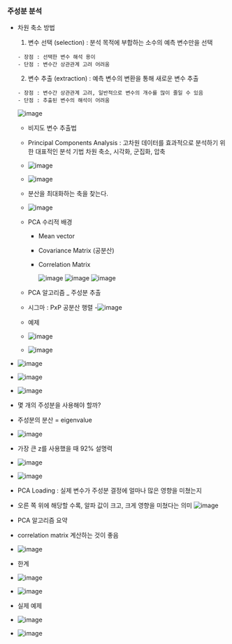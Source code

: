 ### 주성분 분석

  - 차원 축소 방법
      1) 변수 선택 (selection) : 분석 목적에 부합하는 소수의 예측 변수만을 선택
     
        - 장점 : 선택한 변수 해석 용이
        - 단점 : 변수간 상관관계 고려 어려움 
      2) 변수 추출 (extraction) : 예측 변수의 변환을 통해 새로운 변수 추출
      
        - 장점 : 변수간 상관관계 고려, 일반적으로 변수의 개수를 많이 줄일 수 있음
        - 단점 : 추출된 변수의 해석이 어려움


      ![image](https://user-images.githubusercontent.com/79842387/113567323-63701180-9649-11eb-92ff-70b94051856c.png)


    - 비지도 변수 추출법
    - Principal Components Analysis
      : 고차원 데이터를 효과적으로 분석하기 위한 대표적인 분석 기법
        차원 축소, 시각화, 군집화, 압축
        
    - ![image](https://user-images.githubusercontent.com/79842387/113567475-a7631680-9649-11eb-9fc9-31bfec72153a.png)
    - ![image](https://user-images.githubusercontent.com/79842387/113567695-0a54ad80-964a-11eb-8733-2cc48cbb8b79.png)

    - 분산을 최대화하는 축을 찾는다.
    - ![image](https://user-images.githubusercontent.com/79842387/113567812-4556e100-964a-11eb-89b1-20527632f221.png)

    - PCA 수리적 배경
      - Mean vector
      - Covariance Matrix (공분산)
      - Correlation Matrix

        ![image](https://user-images.githubusercontent.com/79842387/113568020-b0081c80-964a-11eb-9f5e-770bd86d2165.png)
        ![image](https://user-images.githubusercontent.com/79842387/113568075-c9a96400-964a-11eb-8478-4558bbeb27d6.png)
        ![image](https://user-images.githubusercontent.com/79842387/113568191-07a68800-964b-11eb-8f0e-e6ffec40f2b8.png)
        
        
    - PCA 알고리즘 _ 주성분 추출
    - 시그마 : PxP 공분산 행렬
    -![image](https://user-images.githubusercontent.com/79842387/113568398-71269680-964b-11eb-8f8e-9909c6dab6b6.png)

  
    - 예제
    - ![image](https://user-images.githubusercontent.com/79842387/113568769-2b1e0280-964c-11eb-9e38-6233c7cac0fb.png)
    - ![image](https://user-images.githubusercontent.com/79842387/113568807-3d983c00-964c-11eb-99c0-47b41c872316.png)

  - ![image](https://user-images.githubusercontent.com/79842387/113568854-57d21a00-964c-11eb-9047-dd372178839a.png)
  - ![image](https://user-images.githubusercontent.com/79842387/113568936-82bc6e00-964c-11eb-8079-35a159e6be3a.png)
  - ![image](https://user-images.githubusercontent.com/79842387/113569006-aaabd180-964c-11eb-9aa6-ae2323fb0b81.png)

  - 몇 개의 주성분을 사용해야 할까?
  - 주성분의 분산 = eigenvalue
 
  - ![image](https://user-images.githubusercontent.com/79842387/113569110-dfb82400-964c-11eb-9af1-d912698e376f.png)
  
  - 가장 큰 z를 사용했을 때 92% 설명력
  - ![image](https://user-images.githubusercontent.com/79842387/113569244-1c841b00-964d-11eb-9160-3bf0cc811eb3.png)

  - ![image](https://user-images.githubusercontent.com/79842387/113569312-3aea1680-964d-11eb-98b2-0679c87d0df9.png)

  - PCA Loading : 실제 변수가 주성분 결정에 얼마나 많은 영향을 미쳤는지
  - 오른 쪽 위에 해당할 수록, 알파 값이 크고, 크게 영향을 미쳤다는 의미
 ![image](https://user-images.githubusercontent.com/79842387/113569547-aa600600-964d-11eb-9ea0-cf4ab0f8b1cf.png)

  - PCA 알고리즘 요약
  - correlation matrix 계산하는 것이 좋음
  - ![image](https://user-images.githubusercontent.com/79842387/113569653-d67b8700-964d-11eb-9d3a-da69f533449d.png)


  - 한계
  - ![image](https://user-images.githubusercontent.com/79842387/113569787-04f96200-964e-11eb-9480-d4982551e2a6.png)
  - ![image](https://user-images.githubusercontent.com/79842387/113569842-222e3080-964e-11eb-9c8b-4755b635aa5d.png)


  - 실제 예제
  - ![image](https://user-images.githubusercontent.com/79842387/113569911-42f68600-964e-11eb-944a-00dbb886b3b4.png)
  - ![image](https://user-images.githubusercontent.com/79842387/113569980-60c3eb00-964e-11eb-8273-629b4fe8e72d.png)
